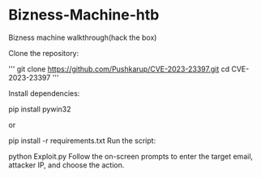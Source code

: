 # Bizness-Machine-htb
Bizness machine walkthrough(hack the box)


Clone the repository:

'''
git clone https://github.com/Pushkarup/CVE-2023-23397.git
cd CVE-2023-23397
'''

Install dependencies:

pip install pywin32

or

pip install -r requirements.txt
Run the script:

python Exploit.py
Follow the on-screen prompts to enter the target email, attacker IP, and choose the action.
